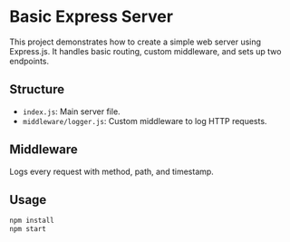 # Basic Express Server

This project demonstrates how to create a simple web server using Express.js. It handles basic routing, custom middleware, and sets up two endpoints.

## Structure

- `index.js`: Main server file.
- `middleware/logger.js`: Custom middleware to log HTTP requests.

## Middleware

Logs every request with method, path, and timestamp.

## Usage

```bash
npm install
npm start
```
